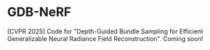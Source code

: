 # GDB-NeRF
[CVPR 2025] Code for "Depth-Guided Bundle Sampling for Efficient Generalizable Neural Radiance Field Reconstruction".
Coming soon!
